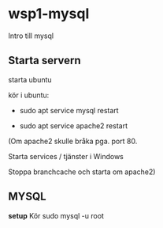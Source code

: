 # wsp1-mysql
Intro till mysql

## Starta servern

starta ubuntu

kör i ubuntu:

  - sudo apt service mysql restart
  
  - sudo apt service apache2 restart
  
  
  

(Om apache2 skulle bråka pga. port 80.

Starta services / tjänster i Windows

Stoppa branchcache och starta om apache2)

## MYSQL

**setup**
Kör
	sudo mysql -u root
